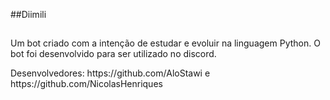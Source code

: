 ##Diimili
##
<p>Um bot criado com a intenção de estudar e evoluir na linguagem Python. O bot foi desenvolvido para ser utilizado no discord.</p>

<p>Desenvolvedores: https://github.com/AloStawi e https://github.com/NicolasHenriques</p>
